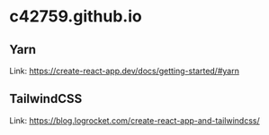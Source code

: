 # c42759.github.io

## Yarn

Link: https://create-react-app.dev/docs/getting-started/#yarn

## TailwindCSS

Link: https://blog.logrocket.com/create-react-app-and-tailwindcss/
